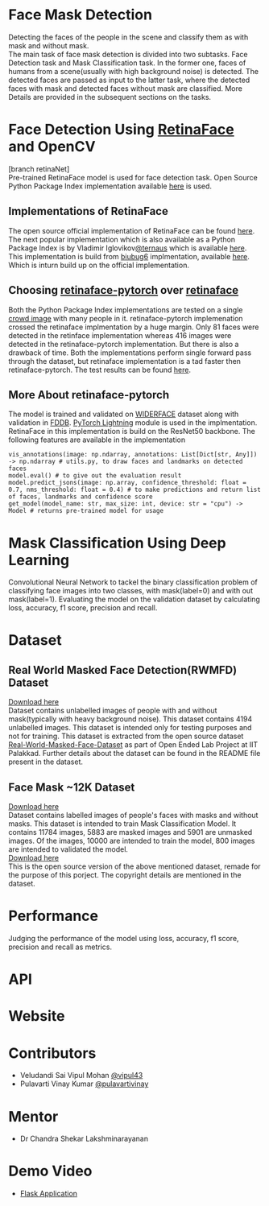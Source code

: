 # Face Mask Detection
Detecting the faces of the people in the scene and classify them as with mask and without mask. <br>
The main task of face mask detection is divided into two subtasks. Face Detection task and Mask Classification task. In the former one, faces of humans from a scene(usually with high background noise) is detected. The detected faces are passed as input to the latter task, where the detected faces with mask and detected faces without mask are classified. More Details are provided in the subsequent sections on the tasks. <br>

# Face Detection Using [RetinaFace](https://arxiv.org/abs/1905.00641) and OpenCV
[branch retinaNet] <br>
Pre-trained RetinaFace model is used for face detection task. Open Source Python Package Index implementation available [here](https://pypi.org/project/retinaface-pytorch/) is used.

## Implementations of RetinaFace
The open source official implementation of RetinaFace can be found [here](https://github.com/deepinsight/insightface/tree/master/detection/RetinaFace). The next popular implementation which is also available as a Python Package Index  is by Vladimir Iglovikov[@ternaus](https://github.com/ternaus/) which is available [here](https://github.com/ternaus/retinaface). This implementation is build from [biubug6](https://github.com/biubug6/) implmentation, available [here](https://github.com/biubug6/Pytorch_Retinaface). Which is inturn build up on the official implementation.

## Choosing [retinaface-pytorch](https://pypi.org/project/retinaface-pytorch/) over [retinaface](https://pypi.org/project/retinaface/)
Both the Python Package Index implementations are tested on a single [crowd image](https://habrastorage.org/webt/tj/gk/ch/tjgkch5v0x-tubycgzp3pfbrtas.jpeg) with many people in it. retinaface-pytorch implemenation crossed the retinaface implmentation by a huge margin. Only 81 faces were detected in the retinface implementation whereas 416 images were detected in the retinaface-pytorch implementation. But there is also a drawback of time. Both the implementations perform single forward pass through the dataset, but retinaface implementation is a tad faster then retinaface-pytorch. The test results can be found [here](https://colab.research.google.com/drive/1bZPu2y8dAk5yC50PtIERXmvj-fAOtcIX?usp=sharing).

## More About retinaface-pytorch
The model is trained and validated on [WIDERFACE](http://shuoyang1213.me/WIDERFACE/WiderFace_Results.html) dataset along with validation in [FDDB](https://drive.google.com/file/d/17t4WULUDgZgiSy5kpCax4aooyPaz3GQH/view). [PyTorch Lightning](https://github.com/PyTorchLightning/pytorch-lightning) module is used in the implmentation. RetinaFace in this implementation is build on the ResNet50 backbone. The following features are available in the implementation
```
vis_annotations(image: np.ndarray, annotations: List[Dict[str, Any]]) -> np.ndarray # utils.py, to draw faces and landmarks on detected faces
model.eval() # to give out the evaluation result
model.predict_jsons(image: np.array, confidence_threshold: float = 0.7, nms_threshold: float = 0.4) # to make predictions and return list of faces, landmarks and confidence score
get_model(model_name: str, max_size: int, device: str = "cpu") -> Model # returns pre-trained model for usage
```

# Mask Classification Using Deep Learning
Convolutional Neural Network to tackel the binary classification problem of classifying face images into two classes, with mask(label=0) and with out mask(label=1). Evaluating the model on the validation dataset by calculating loss, accuracy, f1 score, precision and recall.

# Dataset
## Real World Masked Face Detection(RWMFD) Dataset
[Download here](https://drive.google.com/file/d/1mNZ5eaoT9A0LdXLFZcE4lFeM9X6X7Cjt/view?usp=sharing) <br>
Dataset contains unlabelled images of people with and without mask(typically with heavy background noise). This dataset contains 4194 unlabelled images. This dataset is intended only for testing purposes and not for training. This dataset is extracted from the open source dataset [Real-World-Masked-Face-Dataset](https://github.com/X-zhangyang/Real-World-Masked-Face-Dataset) as part of Open Ended Lab Project at IIT Palakkad. Further details about the dataset can be found in the README file present in the dataset.

## Face Mask ~12K Dataset
[Download here](https://www.kaggle.com/ashishjangra27/face-mask-12k-images-dataset) <br>
Dataset contains labelled images of people's faces with masks and without masks. This dataset is intended to train Mask Classification Model. It contains 11784 images, 5883 are masked images and 5901 are unmasked images. Of the images, 10000 are intended to train the model, 800 images are intended to validated the model. <br>
[Download here](https://drive.google.com/file/d/1NOzYPR3zAS8e2EFdRvjYpSBxg9RaDfxe/view?usp=sharing) <br>
This is the open source version of the above mentioned dataset, remade for the purpose of this porject. The copyright details are mentioned in the dataset.

# Performance
Judging the performance of the model using loss, accuracy, f1 score, precision and recall as metrics.

# API

# Website

# Contributors
- Veludandi Sai Vipul Mohan [@vipul43](https://github.com/vipul43)
- Pulavarti Vinay Kumar [@pulavartivinay](https://github.com/pulavartivinay)

# Mentor
- Dr Chandra Shekar Lakshminarayanan

# Demo Video
- [Flask Application](https://drive.google.com/file/d/1ehcv6U_bXQvZ2VeKX-6144VqhQqoEBU8/view?usp=sharing)
